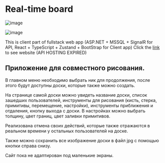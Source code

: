 # Real-time board


![image](https://github.com/jetie000/task6itra/assets/126812090/0da677f1-954b-4244-ae0a-e2e4a2b211bb)


![image](https://github.com/jetie000/task6itra/assets/126812090/2d04c329-0041-4509-a8d7-aea4cecf13a0)


This is client part of fullstack web app (ASP.NET + MSSQL + SignalR for API, React + TypeScript + Zustand + BootStrap for Client app)
Click the [link](https://task6itra.vercel.app/boards/) to see website (API HOSTING EXPIRED)


## Приложение для совместного рисования.

В главном меню необходимо выбрать ник для продолжения, после этого будут доступны доски, которые также можно создать.

На странице самой доски можно увидеть название доски, список зашедших пользователей, инструменты для рисования (кисть, стерка, примитивы, перемещение, настройки), инструменты приближения и отдаления, кнопку выхода с доски. В настройках можно выбрать толщину, цвет границ, цвет заливки примитивов.


Реализована отмена своих действий, которые также отражаются в реальном времени у остальных пользователей на доске.


Также можно сохранить все изображение доски в файл jpg с помощью кнопки справа снизу.


Сайт пока не адаптирован под маленькие экраны.
